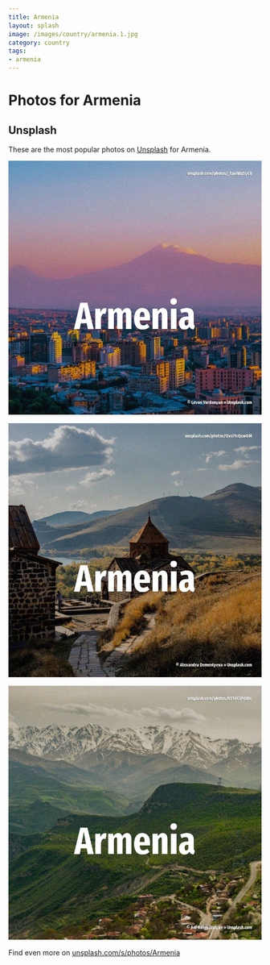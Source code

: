 ```yaml
---
title: Armenia
layout: splash
image: /images/country/armenia.1.jpg
category: country
tags:
- armenia
---
```

# Photos for Armenia

## Unsplash

These are the most popular photos on [Unsplash](https://unsplash.com) for Armenia.

![Armenia](/images/country/armenia.1.jpg)

![Armenia](/images/country/armenia.2.jpg)

![Armenia](/images/country/armenia.3.jpg)

Find even more on [unsplash.com/s/photos/Armenia](https://unsplash.com/s/photos/Armenia)